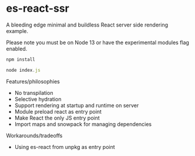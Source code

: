 # es-react-ssr

A bleeding edge minimal and buildless React server side rendering example.

Please note you must be on Node 13 or have the experimental modules flag enabled.

```js
npm install
```

```js
node index.js
```

Features/philosophies

* No transpilation
* Selective hydration
* Support rendering at startup and runtime on server
* Module preload react as entry point
* Make React the only JS entry point
* Import maps and snowpack for managing dependencies

Workarounds/tradeoffs

* Using es-react from unpkg as entry point